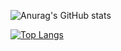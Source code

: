 <!--<img src="https://capsule-render.vercel.app/api?type=waving&color=BDBDC8&height=150&section=header" />



<img src="https://capsule-render.vercel.app/api?type=waving&color=BDBDC8&height=150&section=footer" />
-->

![Anurag's GitHub stats](https://github-readme-stats.vercel.app/api?username=YooWangGwon&hide=contribs,prs&show_icons=true&theme=graywhite)


[![Top Langs](https://github-readme-stats.vercel.app/api/top-langs/?username=YooWangGwon)](https://github.com/anuraghazra/github-readme-stats)

<!--

**YooWangGwon/YooWangGwon** is a ✨ _special_ ✨ repository because its `README.md` (this file) appears on your GitHub profile.
Here are some ideas to get you started:

- 🔭 I’m currently working on ...
- 🌱 I’m currently learning ...
- 👯 I’m looking to collaborate on ...
- 🤔 I’m looking for help with ...
- 💬 Ask me about ...
- 📫 How to reach me: ...
- 😄 Pronouns: ...
- ⚡ Fun fact: ...
-->
